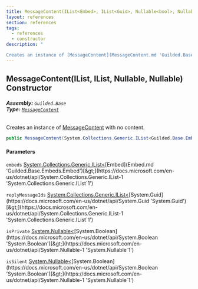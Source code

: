 ```yaml
---
title: MessageContent(IList<Embed>, IList<Guid>, Nullable<bool>, Nullable<bool>)
layout: references
section: references
tags:
  - references
  - constructor
description: "

Creates an instance of [MessageContent](MessageContent.md 'Guilded.Base.Content.MessageContent') with no content."
---
```


## MessageContent(IList<Embed>, IList<Guid>, Nullable<bool>, Nullable<bool>) Constructor
###### **Assembly:** `Guilded.Base`<br/>**Type:** [`MessageContent`](MessageContent.md 'Guilded.Base.Content.MessageContent')

Creates an instance of [MessageContent](MessageContent.md 'Guilded.Base.Content.MessageContent') with no content.

```csharp
public MessageContent(System.Collections.Generic.IList<Guilded.Base.Embeds.Embed>? embeds, System.Collections.Generic.IList<Guid>? replyMessageIds, System.Nullable<bool> isPrivate, System.Nullable<bool> isSilent);
```
#### Parameters

<a name='Guilded.Base.Content.MessageContent.MessageContent(System.Collections.Generic.IList_Guilded.Base.Embeds.Embed_,System.Collections.Generic.IList_Guid_,System.Nullable_bool_,System.Nullable_bool_).embeds'></a>

`embeds` [System.Collections.Generic.IList&lt;](https://docs.microsoft.com/en-us/dotnet/api/System.Collections.Generic.IList-1 'System.Collections.Generic.IList`1')[Embed](Embed.md 'Guilded.Base.Embeds.Embed')[&gt;](https://docs.microsoft.com/en-us/dotnet/api/System.Collections.Generic.IList-1 'System.Collections.Generic.IList`1')

<a name='Guilded.Base.Content.MessageContent.MessageContent(System.Collections.Generic.IList_Guilded.Base.Embeds.Embed_,System.Collections.Generic.IList_Guid_,System.Nullable_bool_,System.Nullable_bool_).replyMessageIds'></a>

`replyMessageIds` [System.Collections.Generic.IList&lt;](https://docs.microsoft.com/en-us/dotnet/api/System.Collections.Generic.IList-1 'System.Collections.Generic.IList`1')[System.Guid](https://docs.microsoft.com/en-us/dotnet/api/System.Guid 'System.Guid')[&gt;](https://docs.microsoft.com/en-us/dotnet/api/System.Collections.Generic.IList-1 'System.Collections.Generic.IList`1')

<a name='Guilded.Base.Content.MessageContent.MessageContent(System.Collections.Generic.IList_Guilded.Base.Embeds.Embed_,System.Collections.Generic.IList_Guid_,System.Nullable_bool_,System.Nullable_bool_).isPrivate'></a>

`isPrivate` [System.Nullable&lt;](https://docs.microsoft.com/en-us/dotnet/api/System.Nullable-1 'System.Nullable`1')[System.Boolean](https://docs.microsoft.com/en-us/dotnet/api/System.Boolean 'System.Boolean')[&gt;](https://docs.microsoft.com/en-us/dotnet/api/System.Nullable-1 'System.Nullable`1')

<a name='Guilded.Base.Content.MessageContent.MessageContent(System.Collections.Generic.IList_Guilded.Base.Embeds.Embed_,System.Collections.Generic.IList_Guid_,System.Nullable_bool_,System.Nullable_bool_).isSilent'></a>

`isSilent` [System.Nullable&lt;](https://docs.microsoft.com/en-us/dotnet/api/System.Nullable-1 'System.Nullable`1')[System.Boolean](https://docs.microsoft.com/en-us/dotnet/api/System.Boolean 'System.Boolean')[&gt;](https://docs.microsoft.com/en-us/dotnet/api/System.Nullable-1 'System.Nullable`1')